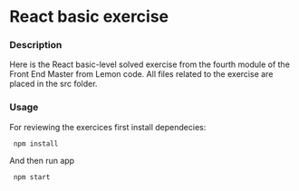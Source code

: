 # React basic exercise

### Description

Here is the React basic-level solved exercise from the fourth module of the Front End Master from Lemon code.
All files related to the exercise are placed in the src folder.

### Usage

For reviewing the exercices first install dependecies:

```console
 npm install
```

And then run app

```console
 npm start
```
